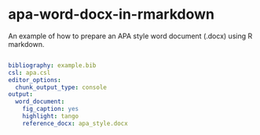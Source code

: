 # apa-word-docx-in-rmarkdown

An example of how to prepare an APA style word document (.docx) using R markdown.

``` YAML

bibliography: example.bib
csl: apa.csl
editor_options:
  chunk_output_type: console
output:
  word_document:
    fig_caption: yes
    highlight: tango
    reference_docx: apa_style.docx

```

